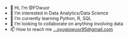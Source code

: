 - 👋 Hi, I’m @FOwuor
- 👀 I’m interested in Data Analytics/Data Science
- 🌱 I’m currently learning Python, R, SQL
- 💞️ I’m looking to collaborate on anything involving data
- 📫 How to reach me ...oyugiowuor95@gmail.com

<!---
FOwuor/FOwuor is a ✨ special ✨ repository because its `README.md` (this file) appears on your GitHub profile.
You can click the Preview link to take a look at your changes.
--->
